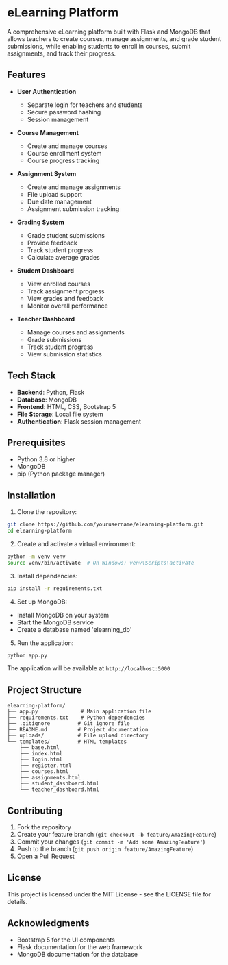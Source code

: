 # eLearning Platform

A comprehensive eLearning platform built with Flask and MongoDB that allows teachers to create courses, manage assignments, and grade student submissions, while enabling students to enroll in courses, submit assignments, and track their progress.

## Features

- **User Authentication**
  - Separate login for teachers and students
  - Secure password hashing
  - Session management

- **Course Management**
  - Create and manage courses
  - Course enrollment system
  - Course progress tracking

- **Assignment System**
  - Create and manage assignments
  - File upload support
  - Due date management
  - Assignment submission tracking

- **Grading System**
  - Grade student submissions
  - Provide feedback
  - Track student progress
  - Calculate average grades

- **Student Dashboard**
  - View enrolled courses
  - Track assignment progress
  - View grades and feedback
  - Monitor overall performance

- **Teacher Dashboard**
  - Manage courses and assignments
  - Grade submissions
  - Track student progress
  - View submission statistics

## Tech Stack

- **Backend**: Python, Flask
- **Database**: MongoDB
- **Frontend**: HTML, CSS, Bootstrap 5
- **File Storage**: Local file system
- **Authentication**: Flask session management

## Prerequisites

- Python 3.8 or higher
- MongoDB
- pip (Python package manager)

## Installation

1. Clone the repository:
```bash
git clone https://github.com/yourusername/elearning-platform.git
cd elearning-platform
```

2. Create and activate a virtual environment:
```bash
python -m venv venv
source venv/bin/activate  # On Windows: venv\Scripts\activate
```

3. Install dependencies:
```bash
pip install -r requirements.txt
```

4. Set up MongoDB:
- Install MongoDB on your system
- Start the MongoDB service
- Create a database named 'elearning_db'

5. Run the application:
```bash
python app.py
```

The application will be available at `http://localhost:5000`

## Project Structure

```
elearning-platform/
├── app.py              # Main application file
├── requirements.txt    # Python dependencies
├── .gitignore         # Git ignore file
├── README.md          # Project documentation
├── uploads/           # File upload directory
└── templates/         # HTML templates
    ├── base.html
    ├── index.html
    ├── login.html
    ├── register.html
    ├── courses.html
    ├── assignments.html
    ├── student_dashboard.html
    └── teacher_dashboard.html
```

## Contributing

1. Fork the repository
2. Create your feature branch (`git checkout -b feature/AmazingFeature`)
3. Commit your changes (`git commit -m 'Add some AmazingFeature'`)
4. Push to the branch (`git push origin feature/AmazingFeature`)
5. Open a Pull Request

## License

This project is licensed under the MIT License - see the LICENSE file for details.

## Acknowledgments

- Bootstrap 5 for the UI components
- Flask documentation for the web framework
- MongoDB documentation for the database 